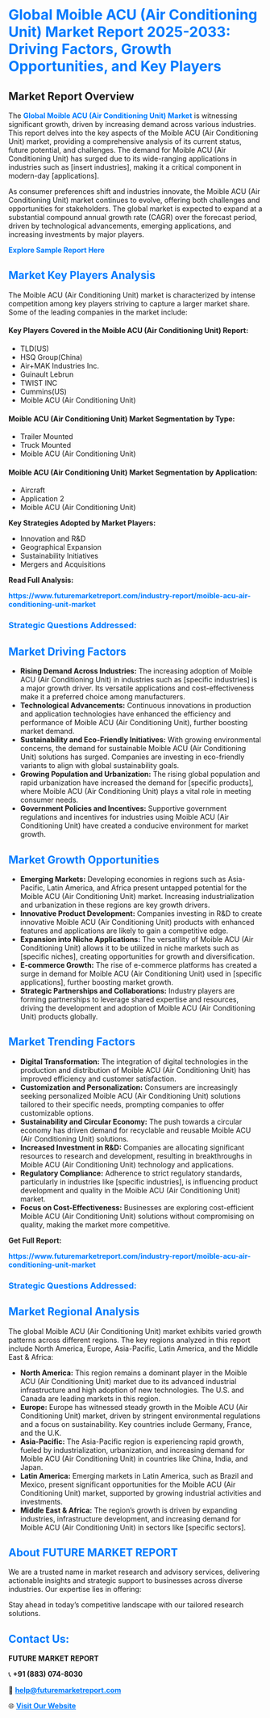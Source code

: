 <h1 style="color: #007BFF;">Global Moible ACU (Air Conditioning Unit) Market Report 2025-2033: Driving Factors, Growth Opportunities, and Key Players</h1>

<section id="overview">
<h2>Market Report Overview</h2>
<p>The <a href="https://www.futuremarketreport.com/industry-report/moible-acu-air-conditioning-unit-market" style="color: #007BFF; text-decoration: none;"><strong>Global Moible ACU (Air Conditioning Unit) Market</strong></a> is witnessing significant growth, driven by increasing demand across various industries. This report delves into the key aspects of the Moible ACU (Air Conditioning Unit) market, providing a comprehensive analysis of its current status, future potential, and challenges. The demand for Moible ACU (Air Conditioning Unit) has surged due to its wide-ranging applications in industries such as [insert industries], making it a critical component in modern-day [applications].</p>
<p>As consumer preferences shift and industries innovate, the Moible ACU (Air Conditioning Unit) market continues to evolve, offering both challenges and opportunities for stakeholders. The global market is expected to expand at a substantial compound annual growth rate (CAGR) over the forecast period, driven by technological advancements, emerging applications, and increasing investments by major players.</p>
</section>

<section id="overview">
<p><a href="https://www.futuremarketreport.com/request-sample/reportId=106590" style="color: #007BFF; text-decoration: none;"><strong>Explore Sample Report Here</strong></a></p>
</section>

<section id="key-players">
<h2 style="color: #007BFF;">Market Key Players Analysis</h2>
<p>The Moible ACU (Air Conditioning Unit) market is characterized by intense competition among key players striving to capture a larger market share. Some of the leading companies in the market include:</p>
<h4>Key Players Covered in the Moible ACU (Air Conditioning Unit) Report:</h4>
<ul><li>TLD(US)</li><li>HSQ Group(China)</li><li>Air+MAK Industries Inc.</li><li>Guinault Lebrun</li><li>TWIST INC</li><li>Cummins(US)</li><li>Moible ACU (Air Conditioning Unit)</li></ul>
<h4>Moible ACU (Air Conditioning Unit) Market Segmentation by Type:</h4>
<ul><li>Trailer Mounted</li><li>Truck Mounted</li><li>Moible ACU (Air Conditioning Unit)</li></ul>

<h4>Moible ACU (Air Conditioning Unit) Market Segmentation by Application:</h4>
<ul><li>Aircraft</li><li>Application 2</li><li>Moible ACU (Air Conditioning Unit)</li></ul>
<p><strong>Key Strategies Adopted by Market Players:</strong></p>
<ul>
<li>Innovation and R&D</li>
<li>Geographical Expansion</li>
<li>Sustainability Initiatives</li>
<li>Mergers and Acquisitions</li>
</ul>
</section>

<section>
<p><strong>Read Full Analysis: </strong></p><a href="https://www.futuremarketreport.com/industry-report/moible-acu-air-conditioning-unit-market" style="color: #007BFF; text-decoration: none;"><strong>https://www.futuremarketreport.com/industry-report/moible-acu-air-conditioning-unit-market</strong></a>
<h3 style="color: #007BFF;">Strategic Questions Addressed:</h3>
</section>

<section id="driving-factors">
<h2 style="color: #007BFF;">Market Driving Factors</h2>
<ul>
<li><strong>Rising Demand Across Industries:</strong> The increasing adoption of Moible ACU (Air Conditioning Unit) in industries such as [specific industries] is a major growth driver. Its versatile applications and cost-effectiveness make it a preferred choice among manufacturers.</li>
<li><strong>Technological Advancements:</strong> Continuous innovations in production and application technologies have enhanced the efficiency and performance of Moible ACU (Air Conditioning Unit), further boosting market demand.</li>
<li><strong>Sustainability and Eco-Friendly Initiatives:</strong> With growing environmental concerns, the demand for sustainable Moible ACU (Air Conditioning Unit) solutions has surged. Companies are investing in eco-friendly variants to align with global sustainability goals.</li>
<li><strong>Growing Population and Urbanization:</strong> The rising global population and rapid urbanization have increased the demand for [specific products], where Moible ACU (Air Conditioning Unit) plays a vital role in meeting consumer needs.</li>
<li><strong>Government Policies and Incentives:</strong> Supportive government regulations and incentives for industries using Moible ACU (Air Conditioning Unit) have created a conducive environment for market growth.</li>
</ul>
</section>

<section id="growth-opportunities">
<h2 style="color: #007BFF;">Market Growth Opportunities</h2>
<ul>
<li><strong>Emerging Markets:</strong> Developing economies in regions such as Asia-Pacific, Latin America, and Africa present untapped potential for the Moible ACU (Air Conditioning Unit) market. Increasing industrialization and urbanization in these regions are key growth drivers.</li>
<li><strong>Innovative Product Development:</strong> Companies investing in R&D to create innovative Moible ACU (Air Conditioning Unit) products with enhanced features and applications are likely to gain a competitive edge.</li>
<li><strong>Expansion into Niche Applications:</strong> The versatility of Moible ACU (Air Conditioning Unit) allows it to be utilized in niche markets such as [specific niches], creating opportunities for growth and diversification.</li>
<li><strong>E-commerce Growth:</strong> The rise of e-commerce platforms has created a surge in demand for Moible ACU (Air Conditioning Unit) used in [specific applications], further boosting market growth.</li>
<li><strong>Strategic Partnerships and Collaborations:</strong> Industry players are forming partnerships to leverage shared expertise and resources, driving the development and adoption of Moible ACU (Air Conditioning Unit) products globally.</li>
</ul>
</section>

<section id="trending-factors">
<h2 style="color: #007BFF;">Market Trending Factors</h2>
<ul>
<li><strong>Digital Transformation:</strong> The integration of digital technologies in the production and distribution of Moible ACU (Air Conditioning Unit) has improved efficiency and customer satisfaction.</li>
<li><strong>Customization and Personalization:</strong> Consumers are increasingly seeking personalized Moible ACU (Air Conditioning Unit) solutions tailored to their specific needs, prompting companies to offer customizable options.</li>
<li><strong>Sustainability and Circular Economy:</strong> The push towards a circular economy has driven demand for recyclable and reusable Moible ACU (Air Conditioning Unit) solutions.</li>
<li><strong>Increased Investment in R&D:</strong> Companies are allocating significant resources to research and development, resulting in breakthroughs in Moible ACU (Air Conditioning Unit) technology and applications.</li>
<li><strong>Regulatory Compliance:</strong> Adherence to strict regulatory standards, particularly in industries like [specific industries], is influencing product development and quality in the Moible ACU (Air Conditioning Unit) market.</li>
<li><strong>Focus on Cost-Effectiveness:</strong> Businesses are exploring cost-efficient Moible ACU (Air Conditioning Unit) solutions without compromising on quality, making the market more competitive.</li>
</ul>
</section>

<section>
<p><strong>Get Full Report: </strong></p><a href="https://www.futuremarketreport.com/industry-report/moible-acu-air-conditioning-unit-market" style="color: #007BFF; text-decoration: none;"><strong>https://www.futuremarketreport.com/industry-report/moible-acu-air-conditioning-unit-market</strong></a>
<h3 style="color: #007BFF;">Strategic Questions Addressed:</h3>
</section>


<section id="regional-analysis">
<h2 style="color: #007BFF;">Market Regional Analysis</h2>
<p>The global Moible ACU (Air Conditioning Unit) market exhibits varied growth patterns across different regions. The key regions analyzed in this report include North America, Europe, Asia-Pacific, Latin America, and the Middle East & Africa:</p>
<ul>
<li><strong>North America:</strong> This region remains a dominant player in the Moible ACU (Air Conditioning Unit) market due to its advanced industrial infrastructure and high adoption of new technologies. The U.S. and Canada are leading markets in this region.</li>
<li><strong>Europe:</strong> Europe has witnessed steady growth in the Moible ACU (Air Conditioning Unit) market, driven by stringent environmental regulations and a focus on sustainability. Key countries include Germany, France, and the U.K.</li>
<li><strong>Asia-Pacific:</strong> The Asia-Pacific region is experiencing rapid growth, fueled by industrialization, urbanization, and increasing demand for Moible ACU (Air Conditioning Unit) in countries like China, India, and Japan.</li>
<li><strong>Latin America:</strong> Emerging markets in Latin America, such as Brazil and Mexico, present significant opportunities for the Moible ACU (Air Conditioning Unit) market, supported by growing industrial activities and investments.</li>
<li><strong>Middle East & Africa:</strong> The region’s growth is driven by expanding industries, infrastructure development, and increasing demand for Moible ACU (Air Conditioning Unit) in sectors like [specific sectors].</li>
</ul>
</section>

<footer>
<h2 style="color: #007BFF;">About FUTURE MARKET REPORT</h2>
<p>We are a trusted name in market research and advisory services, delivering actionable insights and strategic support to businesses across diverse industries. Our expertise lies in offering:</p>

<p>Stay ahead in today’s competitive landscape with our tailored research solutions.</p>

<h2 style="color: #007BFF;">Contact Us:</h2>
<p><strong>FUTURE MARKET REPORT</strong></p>
<p>📞 <strong>+91 (883) 074-8030</strong></p>
<p>📧 <strong><a href="mailto:help@futuremarketreport.com" style="color: #007BFF;">help@futuremarketreport.com</a></strong></p>
<p>🌐 <strong><a href="https://www.futuremarketreport.com/" style="color: #007BFF;">Visit Our Website</a></strong></p>
</footer>